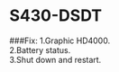 S430-DSDT
=====
###Fix:
1.Graphic HD4000.<br/>
2.Battery status.<br/>
3.Shut down and restart.<br/>
